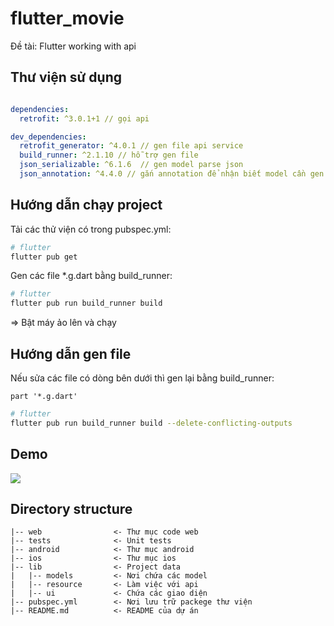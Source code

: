 # flutter_movie
Đề tài: Flutter working with api

## Thư viện sử dụng

```yaml

dependencies:
  retrofit: ^3.0.1+1 // gọi api

dev_dependencies:
  retrofit_generator: ^4.0.1 // gen file api service
  build_runner: ^2.1.10 // hỗ trợ gen file
  json_serializable: ^6.1.6  // gen model parse json
  json_annotation: ^4.4.0 // gắn annotation để nhận biết model cần gen 

```

## Hướng dẫn chạy project

Tải các thử viện có trong pubspec.yml:

```sh
# flutter 
flutter pub get
```

Gen các file *.g.dart bằng build_runner:

```sh
# flutter 
flutter pub run build_runner build
```

=> Bật máy ảo lên và chạy

## Hướng dẫn gen file

Nếu sửa các file có dòng bên dưới thì gen lại bằng build_runner:

`part '*.g.dart'`

```sh
# flutter 
flutter pub run build_runner build --delete-conflicting-outputs
```

## Demo

![](demo.gif)

## Directory structure

```
|-- web                <- Thư mục code web
|-- tests              <- Unit tests
|-- android            <- Thư mục android
|-- ios                <- Thư mục ios
|-- lib                <- Project data
|   |-- models         <- Nơi chứa các model
|   |-- resource       <- Làm việc với api
|   |-- ui             <- Chứa các giao diện
|-- pubspec.yml        <- Nơi lưu trữ packege thư viện
|-- README.md          <- README của dự án
```
